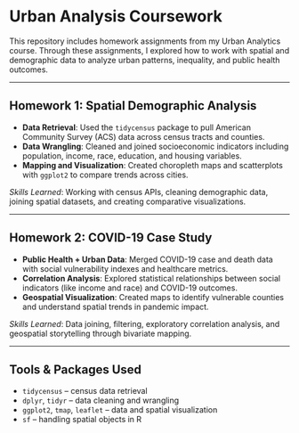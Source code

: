 # Urban Analysis Coursework

This repository includes homework assignments from my Urban Analytics course. Through these assignments, I explored how to work with spatial and demographic data to analyze urban patterns, inequality, and public health outcomes.

---

## Homework 1: Spatial Demographic Analysis

- **Data Retrieval**: Used the `tidycensus` package to pull American Community Survey (ACS) data across census tracts and counties.
- **Data Wrangling**: Cleaned and joined socioeconomic indicators including population, income, race, education, and housing variables.
- **Mapping and Visualization**: Created choropleth maps and scatterplots with `ggplot2` to compare trends across cities.

*Skills Learned*: Working with census APIs, cleaning demographic data, joining spatial datasets, and creating comparative visualizations.

---

## Homework 2: COVID-19 Case Study

- **Public Health + Urban Data**: Merged COVID-19 case and death data with social vulnerability indexes and healthcare metrics.
- **Correlation Analysis**: Explored statistical relationships between social indicators (like income and race) and COVID-19 outcomes.
- **Geospatial Visualization**: Created maps to identify vulnerable counties and understand spatial trends in pandemic impact.

*Skills Learned*: Data joining, filtering, exploratory correlation analysis, and geospatial storytelling through bivariate mapping.

---

## Tools & Packages Used

- `tidycensus` – census data retrieval  
- `dplyr`, `tidyr` – data cleaning and wrangling  
- `ggplot2`, `tmap`, `leaflet` – data and spatial visualization  
- `sf` – handling spatial objects in R  
